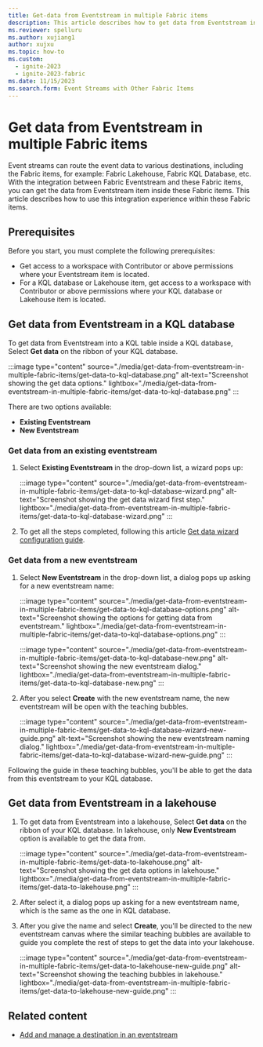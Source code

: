 ```yaml
---
title: Get-data from Eventstream in multiple Fabric items
description: This article describes how to get data from Eventstream inside other Fabric items.
ms.reviewer: spelluru
ms.author: xujiang1
author: xujxu
ms.topic: how-to
ms.custom:
  - ignite-2023
  - ignite-2023-fabric
ms.date: 11/15/2023
ms.search.form: Event Streams with Other Fabric Items
---
```


# Get data from Eventstream in multiple Fabric items

Event streams can route the event data to various destinations, including the Fabric items, for example: Fabric Lakehouse, Fabric KQL Database, etc. With the integration between Fabric Eventstream and these Fabric items, you can get the data from Eventstream item inside these Fabric items. This article describes how to use this integration experience within these Fabric items.

## Prerequisites

Before you start, you must complete the following prerequisites:

- Get access to a workspace with Contributor or above permissions where your Eventstream item is located.
- For a KQL database or Lakehouse item, get access to a workspace with Contributor or above permissions where your KQL database or Lakehouse item is located.

## Get data from Eventstream in a KQL database

To get data from Eventstream into a KQL table inside a KQL database, Select **Get data** on the ribbon of your KQL database.

:::image type="content" source="./media/get-data-from-eventstream-in-multiple-fabric-items/get-data-to-kql-database.png" alt-text="Screenshot showing the get data options." lightbox="./media/get-data-from-eventstream-in-multiple-fabric-items/get-data-to-kql-database.png" :::

There are two options available:
- **Existing Eventstream**
- **New Eventstream**

### Get data from an existing eventstream

1. Select **Existing Eventstream** in the drop-down list, a wizard pops up:

   :::image type="content" source="./media/get-data-from-eventstream-in-multiple-fabric-items/get-data-to-kql-database-wizard.png" alt-text="Screenshot showing the get data wizard first step." lightbox="./media/get-data-from-eventstream-in-multiple-fabric-items/get-data-to-kql-database-wizard.png" :::

1. To get all the steps completed, following this article [Get data wizard configuration guide](./../get-data-eventstream.md).

### Get data from a new eventstream

1. Select **New Eventstream** in the drop-down list, a dialog pops up asking for a new eventstream name:

   :::image type="content" source="./media/get-data-from-eventstream-in-multiple-fabric-items/get-data-to-kql-database-options.png" alt-text="Screenshot showing the options for getting data from eventstream." lightbox="./media/get-data-from-eventstream-in-multiple-fabric-items/get-data-to-kql-database-options.png" :::

   :::image type="content" source="./media/get-data-from-eventstream-in-multiple-fabric-items/get-data-to-kql-database-new.png" alt-text="Screenshot showing the new eventstream dialog." lightbox="./media/get-data-from-eventstream-in-multiple-fabric-items/get-data-to-kql-database-new.png" :::

1. After you select **Create** with the new eventstream name, the new eventstream will be open with the teaching bubbles.

   :::image type="content" source="./media/get-data-from-eventstream-in-multiple-fabric-items/get-data-to-kql-database-wizard-new-guide.png" alt-text="Screenshot showing the new eventstream naming dialog." lightbox="./media/get-data-from-eventstream-in-multiple-fabric-items/get-data-to-kql-database-wizard-new-guide.png" :::

Following the guide in these teaching bubbles, you'll be able to get the data from this eventstream to your KQL database.

## Get data from Eventstream in a lakehouse

1. To get data from Eventstream into a lakehouse, Select **Get data** on the ribbon of your KQL database. In lakehouse, only **New Eventstream** option is available to get the data from.

   :::image type="content" source="./media/get-data-from-eventstream-in-multiple-fabric-items/get-data-to-lakehouse.png" alt-text="Screenshot showing the get data options in lakehouse." lightbox="./media/get-data-from-eventstream-in-multiple-fabric-items/get-data-to-lakehouse.png" :::

1. After select it, a dialog pops up asking for a new eventstream name, which is the same as the one in KQL database. 

1. After you give the name and select **Create**, you'll be directed to the new eventstream canvas where the similar teaching bubbles are available to guide you complete the rest of steps to get the data into your lakehouse.

   :::image type="content" source="./media/get-data-from-eventstream-in-multiple-fabric-items/get-data-to-lakehouse-new-guide.png" alt-text="Screenshot showing the teaching bubbles in lakehouse." lightbox="./media/get-data-from-eventstream-in-multiple-fabric-items/get-data-to-lakehouse-new-guide.png" :::

## Related content

- [Add and manage a destination in an eventstream](./add-manage-eventstream-destinations.md)

